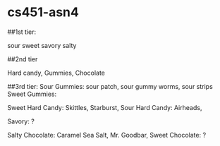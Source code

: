 # cs451-asn4

##1st tier: 

sour sweet savory salty

##2nd tier

Hard candy, Gummies, Chocolate

##3rd tier:
Sour Gummies: sour patch, sour gummy worms, sour strips
Sweet Gummies:


Sweet Hard Candy: Skittles, Starburst, 
Sour Hard Candy: Airheads, 

Savory: ? 

Salty Chocolate: Caramel Sea Salt, Mr. Goodbar, 
Sweet Chocolate: ?


